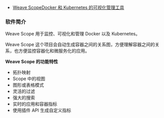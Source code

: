 - [Weave ScopeDocker 和 Kubernetes 的可视化管理工具](https://www.oschina.net/p/weave-scope)



### 软件简介

Weave Scope 用于监控、可视化和管理 Docker 以及 Kubernetes。

Weave Scope 这个项目会自动生成容器之间的关系图，方便理解容器之间的关系，也方便监控容器化和微服务化的应用。

**Weave Scope 的功能特性**

- 拓扑映射
- Scope 中的视图
- 图形或表格模式
- 灵活的过滤
- 强大的搜索
- 实时的应用和容器指标
- 使用插件 API 生成自定义指标